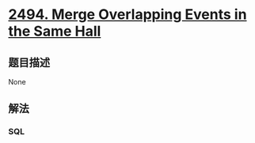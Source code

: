 # [2494. Merge Overlapping Events in the Same Hall](https://leetcode-cn.com/problems/merge-overlapping-events-in-the-same-hall)



## 题目描述

<!-- 这里写题目描述 -->

None

## 解法

<!-- 这里可写通用的实现逻辑 -->

<!-- tabs:start -->

### **SQL**

<!-- 这里可写当前语言的特殊实现逻辑 -->

```sql

```

<!-- tabs:end -->
